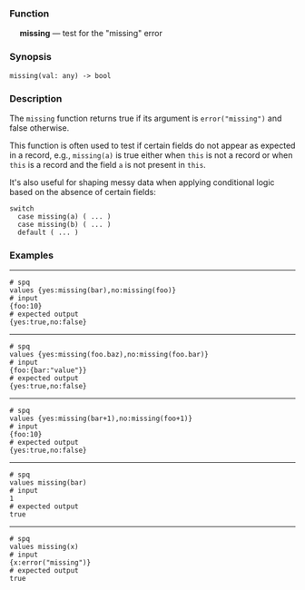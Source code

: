 ### Function

&emsp; **missing** &mdash; test for the "missing" error

### Synopsis

```
missing(val: any) -> bool
```

### Description

The `missing` function returns true if its argument is `error("missing")`
and false otherwise.

This function is often used to test if certain fields do not appear as
expected in a record, e.g., `missing(a)` is true either when `this` is not a record
or when `this` is a record and the field `a` is not present in `this`.

It's also useful for shaping messy data when applying conditional logic based on the
absence of certain fields:
```
switch
  case missing(a) ( ... )
  case missing(b) ( ... )
  default ( ... )
```

### Examples

---

```mdtest-spq
# spq
values {yes:missing(bar),no:missing(foo)}
# input
{foo:10}
# expected output
{yes:true,no:false}
```

---

```mdtest-spq
# spq
values {yes:missing(foo.baz),no:missing(foo.bar)}
# input
{foo:{bar:"value"}}
# expected output
{yes:true,no:false}
```

---

```mdtest-spq
# spq
values {yes:missing(bar+1),no:missing(foo+1)}
# input
{foo:10}
# expected output
{yes:true,no:false}
```

---

```mdtest-spq
# spq
values missing(bar)
# input
1
# expected output
true
```

---

```mdtest-spq
# spq
values missing(x)
# input
{x:error("missing")}
# expected output
true
```
